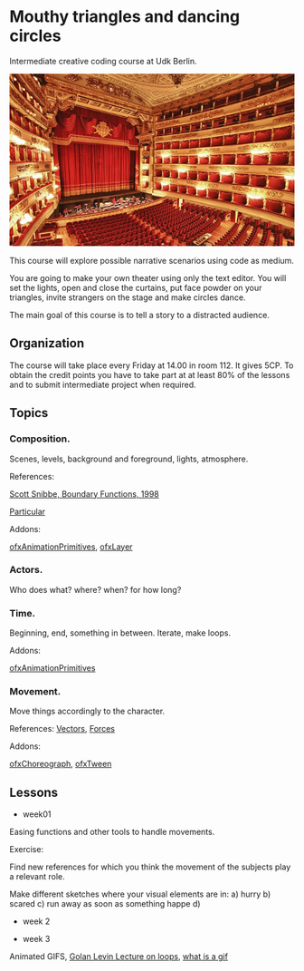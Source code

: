 # Mouthy triangles and dancing circles

Intermediate creative coding course at Udk Berlin.

![la scala theater, Milan](lascala-milan.jpg)

This course will explore possible narrative scenarios using code as medium.

You are going to make your own theater using only the text editor. You will set the lights, open and close the curtains, put face powder on your triangles, invite strangers on the stage and make circles dance.

The main goal of this course is to tell a story to a distracted audience.

## Organization
The course will take place every Friday at 14.00 in room 112. It gives 5CP. To obtain the credit points you have to take part at at least 80% of the lessons and to submit intermediate project when required.

## Topics

### Composition.
Scenes, levels, background and foreground, lights, atmosphere.

References:

[Scott Snibbe, Boundary Functions, 1998](https://www.snibbe.com/digital-art#/projects/interactive/boundaryfunctions/)

[Particular](http://funken.cl/particular/)

Addons:

[ofxAnimationPrimitives](https://github.com/edap/ofxAnimationPrimitives), [ofxLayer](https://github.com/satoruhiga/ofxLayer)



### Actors. 
Who does what? where? when? for how long?

### Time.
Beginning, end, something in between. Iterate, make loops.

Addons:

[ofxAnimationPrimitives](https://github.com/edap/ofxAnimationPrimitives)

### Movement.
Move things accordingly to the character.

References:
[Vectors](https://natureofcode.com/book/chapter-1-vectors/), [Forces](https://natureofcode.com/book/chapter-2-forces/)

Addons:

[ofxChoreograph](https://github.com/daitomanabe/ofxChoreograph), [ofxTween](https://github.com/arturoc/ofxTween)

## Lessons

- week01

Easing functions and other tools to handle movements.

Exercise: 

Find new references for which you think the movement of the subjects play a relevant role.

Make different sketches where your visual elements are in: a) hurry b) scared c) run away as soon as something happe d)



- week 2

- week 3

Animated GIFS, [Golan Levin Lecture on loops](https://github.com/golanlevin/lectures/tree/master/lecture_loops), [what is a gif](http://giflib.sourceforge.net/whatsinagif/bits_and_bytes.html)



